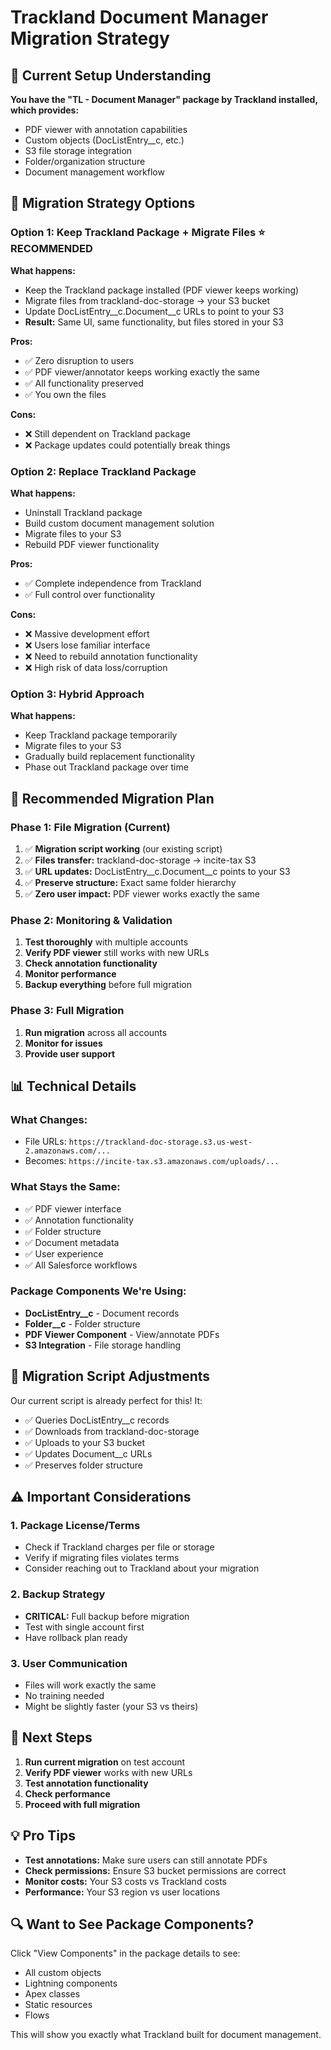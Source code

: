 # Trackland Document Manager Migration Strategy

## 🎯 **Current Setup Understanding**

**You have the "TL - Document Manager" package by Trackland installed, which provides:**
- PDF viewer with annotation capabilities
- Custom objects (DocListEntry__c, etc.)
- S3 file storage integration
- Folder/organization structure
- Document management workflow

## 🔄 **Migration Strategy Options**

### **Option 1: Keep Trackland Package + Migrate Files** ⭐ **RECOMMENDED**
**What happens:**
- Keep the Trackland package installed (PDF viewer keeps working)
- Migrate files from trackland-doc-storage → your S3 bucket
- Update DocListEntry__c.Document__c URLs to point to your S3
- **Result:** Same UI, same functionality, but files stored in your S3

**Pros:**
- ✅ Zero disruption to users
- ✅ PDF viewer/annotator keeps working exactly the same
- ✅ All functionality preserved
- ✅ You own the files

**Cons:**
- ❌ Still dependent on Trackland package
- ❌ Package updates could potentially break things

### **Option 2: Replace Trackland Package** 
**What happens:**
- Uninstall Trackland package
- Build custom document management solution
- Migrate files to your S3
- Rebuild PDF viewer functionality

**Pros:**
- ✅ Complete independence from Trackland
- ✅ Full control over functionality

**Cons:**
- ❌ Massive development effort
- ❌ Users lose familiar interface
- ❌ Need to rebuild annotation functionality
- ❌ High risk of data loss/corruption

### **Option 3: Hybrid Approach**
**What happens:**
- Keep Trackland package temporarily
- Migrate files to your S3
- Gradually build replacement functionality
- Phase out Trackland package over time

## 🚀 **Recommended Migration Plan**

### **Phase 1: File Migration (Current)**
1. ✅ **Migration script working** (our existing script)
2. ✅ **Files transfer:** trackland-doc-storage → incite-tax S3
3. ✅ **URL updates:** DocListEntry__c.Document__c points to your S3
4. ✅ **Preserve structure:** Exact same folder hierarchy
5. ✅ **Zero user impact:** PDF viewer works exactly the same

### **Phase 2: Monitoring & Validation**
1. **Test thoroughly** with multiple accounts
2. **Verify PDF viewer** still works with new URLs
3. **Check annotation functionality** 
4. **Monitor performance**
5. **Backup everything** before full migration

### **Phase 3: Full Migration**
1. **Run migration** across all accounts
2. **Monitor for issues**
3. **Provide user support**

## 📊 **Technical Details**

### **What Changes:**
- File URLs: `https://trackland-doc-storage.s3.us-west-2.amazonaws.com/...` 
- Becomes: `https://incite-tax.s3.amazonaws.com/uploads/...`

### **What Stays the Same:**
- ✅ PDF viewer interface
- ✅ Annotation functionality  
- ✅ Folder structure
- ✅ Document metadata
- ✅ User experience
- ✅ All Salesforce workflows

### **Package Components We're Using:**
- **DocListEntry__c** - Document records
- **Folder__c** - Folder structure
- **PDF Viewer Component** - View/annotate PDFs
- **S3 Integration** - File storage handling

## 🔧 **Migration Script Adjustments**

Our current script is already perfect for this! It:
- ✅ Queries DocListEntry__c records
- ✅ Downloads from trackland-doc-storage
- ✅ Uploads to your S3 bucket
- ✅ Updates Document__c URLs
- ✅ Preserves folder structure

## ⚠️ **Important Considerations**

### **1. Package License/Terms**
- Check if Trackland charges per file or storage
- Verify if migrating files violates terms
- Consider reaching out to Trackland about your migration

### **2. Backup Strategy**
- **CRITICAL:** Full backup before migration
- Test with single account first
- Have rollback plan ready

### **3. User Communication**
- Files will work exactly the same
- No training needed
- Might be slightly faster (your S3 vs theirs)

## 🎯 **Next Steps**

1. **Run current migration** on test account
2. **Verify PDF viewer** works with new URLs
3. **Test annotation functionality**
4. **Check performance**
5. **Proceed with full migration**

## 💡 **Pro Tips**

- **Test annotations:** Make sure users can still annotate PDFs
- **Check permissions:** Ensure S3 bucket permissions are correct
- **Monitor costs:** Your S3 costs vs Trackland costs
- **Performance:** Your S3 region vs user locations

## 🔍 **Want to See Package Components?**

Click "View Components" in the package details to see:
- All custom objects
- Lightning components
- Apex classes
- Static resources
- Flows

This will show you exactly what Trackland built for document management. 